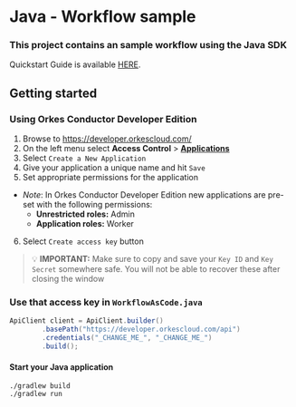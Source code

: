 # Java - Workflow sample

### This project contains an sample workflow using the Java SDK

Quickstart Guide is available [HERE](https://orkes.io/content/quickstarts/create-first-workflow).

## Getting started
### Using Orkes Conductor Developer Edition

1. Browse to https://developer.orkescloud.com/
2. On the left menu select **Access Control** > [**Applications**](https://developer.orkescloud.com/applicationManagement/applications)
3. Select `Create a New Application`
4. Give your application a unique name and hit `Save`
5. Set appropriate permissions for the application
  * _Note_: In Orkes Conductor Developer Edition new applications are pre-set with the following permissions:
    * **Unrestricted roles:** Admin
    * **Application roles:** Worker
6. Select `Create access key` button

> :bulb: **IMPORTANT:** Make sure to copy and save your `Key ID` and `Key Secret` somewhere safe. You will not be able to recover these after closing the window

### Use that access key in `WorkflowAsCode.java`

```java
ApiClient client = ApiClient.builder()
        .basePath("https://developer.orkescloud.com/api")
        .credentials("_CHANGE_ME_", "_CHANGE_ME_")
        .build();
```

#### Start your Java application
```shell
./gradlew build
./gradlew run
```
